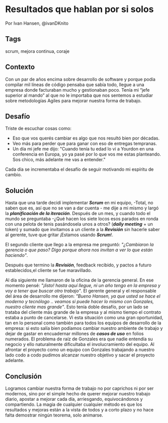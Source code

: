 Resultados que hablan por si solos
====
Por Ivan Hansen, @ivanDKnito

Tags
---
scrum, mejora continua, coraje

Contexto
---
Con un par de años encima sobre desarrollo de software y porque podía compilar mil líneas de código pensaba que sabía todo, llegue a una empresa donde facturaban mucho y gestionaban poco. Tenía mi “jefe superior al mando” al que no le importaba que nos sentemos a estudiar sobre metodologías Agiles para mejorar nuestra forma de trabajo. 

Desafío
---
Triste de escuchar cosas como:

* Eso que vos querés cambiar es algo que nos resultó bien por décadas. 
* Veo más para perder que para ganar con eso de entregas tempranas.
* Un día mi jefe me dijo: "Cuando tenía tu edad lo vi a Yourdon en una conferencia en Europa, yo ya pasé por lo que vos me estas planteando. Sos chico, más adelante me vas a entender."


Cada día se incrementaba el desafío de seguir motivando mi espíritu de cambio. 

Solución
---
Hasta que una tarde decidí implementar **_Scrum_** en mi equipo, -Total, no saben que es, así que no se van a dar cuenta - me dije a mi mismo y largó la **_planificación de la iteración_**.
Después de un mes, y cuando todo el mundo se preguntaba -¿Qué hacen los siete locos esos parados en ronda con una pelota de tenis pasándosela unos a otros? (**_daily meeting_** + un token) y sumado que invitamos a un cliente a la **_Revisión_** sin hacerle saber al gerente, tuve que gritar ¡Estamos usando **_Scrum_**!. 

El segundo cliente que llego a la empresa me preguntó: *"¿Cambiaron la gerencia o que paso? Digo porque ahora nos invitan a ver lo que están haciendo"*.

Después que termino la **_Revisión_**, feedback recibido, y pactos a futuro establecidos,el cliente se fue maravillado.

Al día siguiente me llamaron de la oficina de la gerencia general. En ese momento pensé: *"¡listo! hasta aquí llegue, ni un año tengo en la empresa y voy a tener que buscar otro trabajo"*.
El gerente general y el responsable del área de desarrollo me dijeron: *"Bueno Hansen, ya que usted se hace el moderno y tecnólogo .. veamos si puede hacer lo mismo con Gonzales, nuestro cliente mas grande"*.
Esto tenía doble desafío, por un lado se trataba del cliente más grande de la empresa y al mismo tiempo el contrato estaba a punto de cancelarse.
Vi esta situación como una gran oportunidad, tan en lo personal como también para todos los equipos de desarrollo de la empresa: si esto salía bien podíamos cambiar nuestro ambiente de  trabajo y dejar de gastar en encuadernar millones de **_casos de uso_** en folios numerados. 
El problema de raíz de Gonzales era que nadie entendía su negocio y ello naturalmente dificultaba el involucramiento del equipo. Al afrontar el proyecto como un equipo con Gonzales trabajando a nuestro lado codo a codo pudimos alcanzar nuestro objetivo y sacar el proyecto adelante.


Conclusión
-----
Logramos cambiar nuestra forma de trabajo no por caprichos ni por ser modernos, sino por el simple hecho de querer mejorar nuestro trabajo diario, apostar a mejorar cada día, arriesgando, equivocándonos y compartiendo.
La magia de cualquier cualquier método es que los resultados y mejoras están a la vista de todos y a corto plazo y no hace falta demostrar ningún teorema, solo animarse. 
